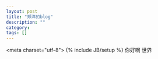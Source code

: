 ```yaml
---
layout: post
title: "郑洋的blog"
description: ""
category:
tags: []
---
```

&lt;meta charset="utf-8"&gt;
{% include JB/setup %}
你好啊 世界

